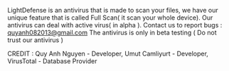 LightDefense is an antivirus that is made to scan your files, we have our unique feature that is called Full Scan( it scan your whole device).
Our antivirus can deal with active virus( in alpha ).
Contact us to report bugs : quyanh082013@gmail.com
The antivirus is only in beta testing ( Do not trust our antivirus )

CREDIT :
Quy Anh Nguyen - Developer,
Umut Camliyurt - Developer,
VirusTotal - Database Provider
